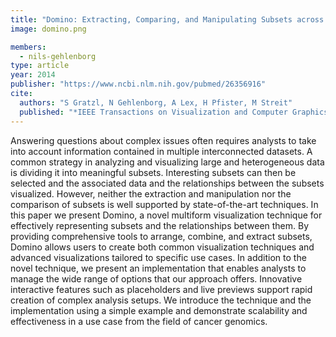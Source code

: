 ```yaml
---
title: "Domino: Extracting, Comparing, and Manipulating Subsets across Multiple Tabular Datasets"
image: domino.png

members:
  - nils-gehlenborg
type: article
year: 2014
publisher: "https://www.ncbi.nlm.nih.gov/pubmed/26356916"
cite:
  authors: "S Gratzl, N Gehlenborg, A Lex, H Pfister, M Streit"
  published: "*IEEE Transactions on Visualization and Computer Graphics (Proceedings of InfoVis ’14)*"
---
```

Answering questions about complex issues often requires analysts to take into account information contained in multiple interconnected datasets. A common strategy in analyzing and visualizing large and heterogeneous data is dividing it into meaningful subsets. Interesting subsets can then be selected and the associated data and the relationships between the subsets visualized. However, neither the extraction and manipulation nor the comparison of subsets is well supported by state-of-the-art techniques. In this paper we present Domino, a novel multiform visualization technique for effectively representing subsets and the relationships between them. By providing comprehensive tools to arrange, combine, and extract subsets, Domino allows users to create both common visualization techniques and advanced visualizations tailored to specific use cases. In addition to the novel technique, we present an implementation that enables analysts to manage the wide range of options that our approach offers. Innovative interactive features such as placeholders and live previews support rapid creation of complex analysis setups. We introduce the technique and the implementation using a simple example and demonstrate scalability and effectiveness in a use case from the field of cancer genomics. 